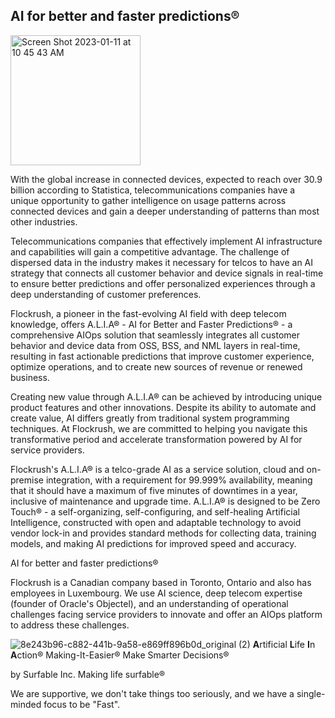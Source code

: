 ## AI for better and faster predictions®

<img width="208" alt="Screen Shot 2023-01-11 at 10 45 43 AM" src="https://user-images.githubusercontent.com/64109384/211851312-9a08bf68-0b6e-4a27-8650-1c0c7897e178.png">

With the global increase in connected devices, expected to reach over 30.9 billion according to Statistica, telecommunications companies have a unique opportunity to gather intelligence on usage patterns across connected devices and gain a deeper understanding of patterns than most other industries.

Telecommunications companies that effectively implement AI infrastructure and capabilities will gain a competitive advantage. The challenge of dispersed data in the industry makes it necessary for telcos to have an AI strategy that connects all customer behavior and device signals in real-time to ensure better predictions and offer personalized experiences through a deep understanding of customer preferences.

Flockrush, a pioneer in the fast-evolving AI field with deep telecom knowledge, offers A.L.I.A® - AI for Better and Faster Predictions® - a comprehensive AIOps solution that seamlessly integrates all customer behavior and device data from OSS, BSS, and NML layers in real-time, resulting in fast actionable predictions that improve customer experience, optimize operations, and to create new sources of revenue or renewed business.

Creating new value through A.L.I.A® can be achieved by introducing unique product features and other innovations. Despite its ability to automate and create value, AI differs greatly from traditional system programming techniques. At Flockrush, we are committed to helping you navigate this transformative period and accelerate transformation powered by AI for service providers.

Flockrush's A.L.I.A® is a telco-grade AI as a service solution, cloud and on-premise integration, with a requirement for 99.999% availability, meaning that it should have a maximum of five minutes of downtimes in a year, inclusive of maintenance and upgrade time. A.L.I.A® is designed to be Zero Touch® - a self-organizing, self-configuring, and self-healing Artificial Intelligence, constructed with open and adaptable technology to avoid vendor lock-in and provides standard methods for collecting data, training models, and making AI predictions for improved speed and accuracy.

AI for better and faster predictions®

Flockrush is a Canadian company based in Toronto, Ontario and also has employees in Luxembourg. We use AI science, deep telecom expertise (founder of Oracle's Objectel), and an understanding of operational challenges facing service providers to innovate and offer an AIOps platform to address these challenges.


![8e243b96-c882-441b-9a58-e869ff896b0d_original (2)](https://user-images.githubusercontent.com/13509246/205417366-e933e65e-3d1c-4a03-b1ec-784b81df68fb.png)
 **A**rtificial **L**ife **I**n **A**ction®
Making-It-Easier®
Make Smarter Decisions®

by Surfable Inc.
Making life surfable®

We are supportive, we don't take things too seriously, and we have a single-minded focus to be "Fast".
